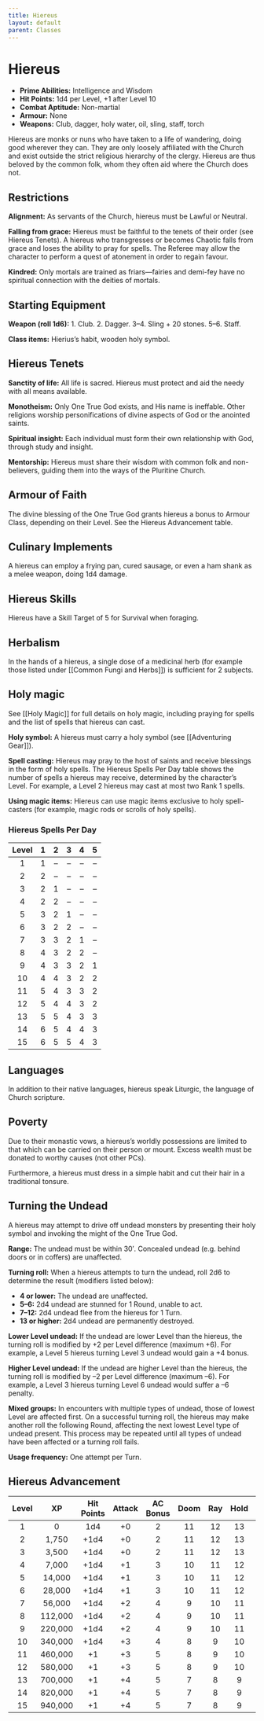 ```yaml
---
title: Hiereus
layout: default
parent: Classes
---
```

# Hiereus

* **Prime Abilities:** Intelligence and Wisdom
* **Hit Points:** 1d4 per Level, +1 after Level 10
* **Combat Aptitude:** Non-martial
* **Armour:** None
* **Weapons:** Club, dagger, holy water, oil, sling, staff, torch

Hiereus are monks or nuns who have taken to a life of wandering, doing good wherever they can. They are only loosely affiliated with the Church and exist outside the strict religious hierarchy of the clergy. Hiereus are thus beloved by the common folk, whom they often aid where the Church does not.

## Restrictions

**Alignment:** As servants of the Church, hiereus must be Lawful or Neutral.

**Falling from grace:** Hiereus must be faithful to the tenets of their order (see Hiereus Tenets). A hiereus who transgresses or becomes Chaotic falls from grace and loses the ability to pray for spells. The Referee may allow the character to perform a quest of atonement in order to regain favour.

**Kindred:** Only mortals are trained as friars—fairies and demi-fey have no spiritual connection with the deities of mortals.

## Starting Equipment

**Weapon (roll 1d6):** 1. Club. 2. Dagger. 3–4. Sling + 20 stones. 5–6. Staff.

**Class items:** Hierius’s habit, wooden holy symbol.

## Hiereus Tenets

**Sanctity of life:** All life is sacred. Hiereus must protect and aid the needy with all means available.

**Monotheism:** Only One True God exists, and His name is ineffable. Other religions worship personifications of divine aspects of God or the anointed saints.

**Spiritual insight:** Each individual must form their own relationship with God, through study and insight.

**Mentorship:** Hiereus must share their wisdom with common folk and non-believers, guiding them into the ways of the Pluritine Church.

## Armour of Faith

The divine blessing of the One True God grants hiereus a bonus to Armour Class, depending on their Level. See the Hiereus Advancement table.

## Culinary Implements

A hiereus can employ a frying pan, cured sausage, or even a ham shank as a melee weapon, doing 1d4 damage.

## Hiereus Skills

Hiereus have a Skill Target of 5 for Survival when foraging.

## Herbalism

In the hands of a hiereus, a single dose of a medicinal herb (for example those listed under [[Common Fungi and Herbs]]) is sufficient for 2 subjects.

## Holy magic

See [[Holy Magic]] for full details on holy magic, including praying for spells and the list of spells that hiereus can cast.

**Holy symbol:** A hiereus must carry a holy symbol (see [[Adventuring Gear]]).

**Spell casting:** Hiereus may pray to the host of saints and receive blessings in the form of holy spells. The Hiereus Spells Per Day table shows the number of spells a hiereus may receive, determined by the character’s Level. For example, a Level 2 hiereus may cast at most two Rank 1 spells.

**Using magic items:** Hiereus can use magic items exclusive to holy spell-casters (for example, magic rods or scrolls of holy spells).

### Hiereus Spells Per Day

| Level | 1 | 2 | 3 | 4 | 5 |
| :---: | :-: | :-: | :-: | :-: | :-: |
| 1 | 1 | – | – | – | – |
| 2 | 2 | – | – | – | – |
| 3 | 2 | 1 | – | – | – |
| 4 | 2 | 2 | – | – | – |
| 5 | 3 | 2 | 1 | – | – |
| 6 | 3 | 2 | 2 | – | – |
| 7 | 3 | 3 | 2 | 1 | – |
| 8 | 4 | 3 | 2 | 2 | – |
| 9 | 4 | 3 | 3 | 2 | 1 |
| 10 | 4 | 4 | 3 | 2 | 2 |
| 11 | 5 | 4 | 3 | 3 | 2 |
| 12 | 5 | 4 | 4 | 3 | 2 |
| 13 | 5 | 5 | 4 | 3 | 3 |
| 14 | 6 | 5 | 4 | 4 | 3 |
| 15 | 6 | 5 | 5 | 4 | 3 |

## Languages

In addition to their native languages, hiereus speak Liturgic, the language of Church scripture.

## Poverty

Due to their monastic vows, a hiereus’s worldly possessions are limited to that which can be carried on their person or mount. Excess wealth must be donated to worthy causes (not other PCs).

Furthermore, a hiereus must dress in a simple habit and cut their hair in a traditional tonsure.

## Turning the Undead

A hiereus may attempt to drive off undead monsters by presenting their holy symbol and invoking the might of the One True God.

**Range:** The undead must be within 30′. Concealed undead (e.g. behind doors or in coffers) are unaffected.

**Turning roll:** When a hiereus attempts to turn the undead, roll 2d6 to determine the result (modifiers listed below):

* **4 or lower:** The undead are unaffected.
* **5–6:** 2d4 undead are stunned for 1 Round, unable to act.
* **7–12:** 2d4 undead flee from the hiereus for 1 Turn.
* **13 or higher:** 2d4 undead are permanently destroyed.

**Lower Level undead:** If the undead are lower Level than the hiereus, the turning roll is modified by +2 per Level difference (maximum +6). For example, a Level 5 hiereus turning Level 3 undead would gain a +4 bonus.

**Higher Level undead:** If the undead are higher Level than the hiereus, the turning roll is modified by –2 per Level difference (maximum –6). For example, a Level 3 hiereus turning Level 6 undead would suffer a –6 penalty.

**Mixed groups:** In encounters with multiple types of undead, those of lowest Level are affected first. On a successful turning roll, the hiereus may make another roll the following Round, affecting the next lowest Level type of undead present. This process may be repeated until all types of undead have been affected or a turning roll fails.

**Usage frequency:** One attempt per Turn.

## Hiereus Advancement

| Level | XP | Hit Points | Attack | AC Bonus | Doom | Ray | Hold | Blast | Spell |
| :---: | :---: | :---: | :---: | :---: | :---: | :---: | :---: | :---: | :---: |
| 1 | 0 | 1d4 | +0 | 2 | 11 | 12 | 13 | 16 | 14 |
| 2 | 1,750 | +1d4 | +0 | 2 | 11 | 12 | 13 | 16 | 14 |
| 3 | 3,500 | +1d4 | +0 | 2 | 11 | 12 | 13 | 16 | 14 |
| 4 | 7,000 | +1d4 | +1 | 3 | 10 | 11 | 12 | 15 | 13 |
| 5 | 14,000 | +1d4 | +1 | 3 | 10 | 11 | 12 | 15 | 13 |
| 6 | 28,000 | +1d4 | +1 | 3 | 10 | 11 | 12 | 15 | 13 |
| 7 | 56,000 | +1d4 | +2 | 4 | 9 | 10 | 11 | 14 | 12 |
| 8 | 112,000 | +1d4 | +2 | 4 | 9 | 10 | 11 | 14 | 12 |
| 9 | 220,000 | +1d4 | +2 | 4 | 9 | 10 | 11 | 14 | 12 |
| 10 | 340,000 | +1d4 | +3 | 4 | 8 | 9 | 10 | 13 | 11 |
| 11 | 460,000 | +1 | +3 | 5 | 8 | 9 | 10 | 13 | 11 |
| 12 | 580,000 | +1 | +3 | 5 | 8 | 9 | 10 | 13 | 11 |
| 13 | 700,000 | +1 | +4 | 5 | 7 | 8 | 9 | 12 | 10 |
| 14 | 820,000 | +1 | +4 | 5 | 7 | 8 | 9 | 12 | 10 |
| 15 | 940,000 | +1 | +4 | 5 | 7 | 8 | 9 | 12 | 10 |